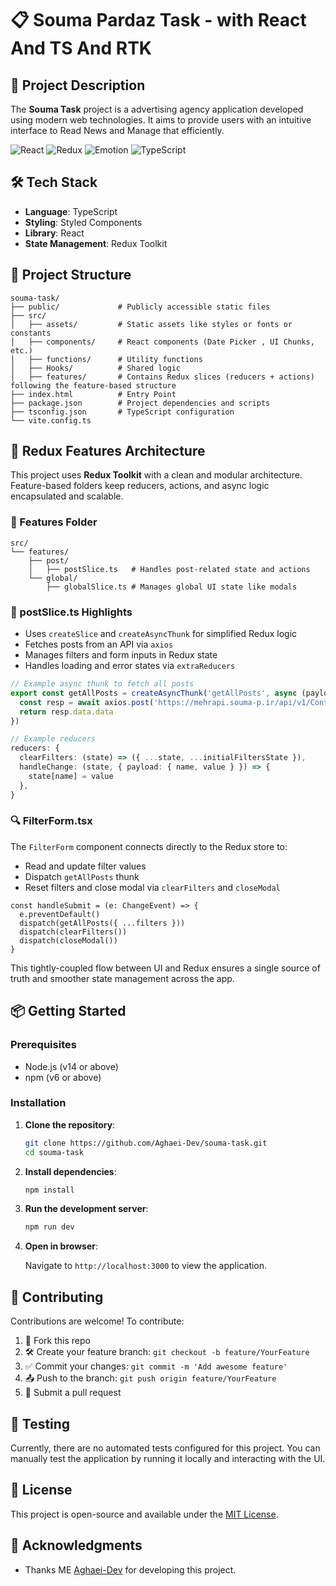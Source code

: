
# 📋 Souma Pardaz Task - with React And TS And RTK




## 🧩 Project Description

The **Souma Task** project is a advertising agency application developed using modern web technologies. It aims to provide users with an intuitive interface to Read News and Manage that efficiently.

![React](https://img.shields.io/badge/React-20232A?style=for-the-badge&logo=react&logoColor=61DAFB)
![Redux](https://img.shields.io/badge/Redux-593D88?style=for-the-badge&logo=redux&logoColor=white)
![Emotion](https://img.shields.io/badge/Emotion%20JS-DB7093?style=for-the-badge&logo=emotion&logoColor=white)
![TypeScript](https://img.shields.io/badge/TypeScript-007ACC?style=for-the-badge&logo=typescript&logoColor=white)

## 🛠️ Tech Stack

- **Language**: TypeScript
- **Styling**: Styled Components
- **Library**: React
- **State Management**: Redux Toolkit

## 📁 Project Structure

```
souma-task/
├── public/             # Publicly accessible static files
├── src/
│   ├── assets/         # Static assets like styles or fonts or constants
│   ├── components/     # React components (Date Picker , UI Chunks, etc.)
│   ├── functions/      # Utility functions
│   ├── Hooks/          # Shared logic
│   ├── features/       # Contains Redux slices (reducers + actions) following the feature-based structure
├── index.html          # Entry Point
├── package.json        # Project dependencies and scripts
├── tsconfig.json       # TypeScript configuration
└── vite.config.ts
```
## 🧠 Redux Features Architecture

This project uses **Redux Toolkit** with a clean and modular architecture. Feature-based folders keep reducers, actions, and async logic encapsulated and scalable.

### 📁 Features Folder

```
src/
└── features/
    ├── post/
    │   ├── postSlice.ts   # Handles post-related state and actions
    └── global/
        ├── globalSlice.ts # Manages global UI state like modals
```

### 🔄 postSlice.ts Highlights

- Uses `createSlice` and `createAsyncThunk` for simplified Redux logic
- Fetches posts from an API via `axios`
- Manages filters and form inputs in Redux state
- Handles loading and error states via `extraReducers`

```ts
// Example async thunk to fetch all posts
export const getAllPosts = createAsyncThunk('getAllPosts', async (payload) => {
  const resp = await axios.post('https://mehrapi.souma-p.ir/api/v1/Content/get-contents', payload)
  return resp.data.data
})
```

```ts
// Example reducers
reducers: {
  clearFilters: (state) => ({ ...state, ...initialFiltersState }),
  handleChange: (state, { payload: { name, value } }) => {
    state[name] = value
  },
}
```

### 🔍 FilterForm.tsx

The `FilterForm` component connects directly to the Redux store to:

- Read and update filter values
- Dispatch `getAllPosts` thunk
- Reset filters and close modal via `clearFilters` and `closeModal`

```tsx
const handleSubmit = (e: ChangeEvent) => {
  e.preventDefault()
  dispatch(getAllPosts({ ...filters }))
  dispatch(clearFilters())
  dispatch(closeModal())
}
```

This tightly-coupled flow between UI and Redux ensures a single source of truth and smoother state management across the app.

## 📦 Getting Started

### Prerequisites

- Node.js (v14 or above)
- npm (v6 or above)

### Installation

1. **Clone the repository**:

   ```bash
   git clone https://github.com/Aghaei-Dev/souma-task.git
   cd souma-task
   ```

2. **Install dependencies**:

   ```bash
   npm install
   ```

3. **Run the development server**:

   ```bash
   npm run dev
   ```

4. **Open in browser**:

   Navigate to `http://localhost:3000` to view the application.
   
## 🙌 Contributing

Contributions are welcome! To contribute:

1. 🍴 Fork this repo
2. 🛠️ Create your feature branch: `git checkout -b feature/YourFeature`
3. ✅ Commit your changes: `git commit -m 'Add awesome feature'`
4. 📤 Push to the branch: `git push origin feature/YourFeature`
5. 🔁 Submit a pull request

## 🧪 Testing

Currently, there are no automated tests configured for this project. You can manually test the application by running it locally and interacting with the UI.

## 📄 License

This project is open-source and available under the [MIT License](LICENSE).

## 🙌 Acknowledgments

- Thanks ME [Aghaei-Dev](https://github.com/Aghaei-Dev) for developing this project.

